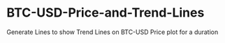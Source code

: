 # BTC-USD-Price-and-Trend-Lines
Generate Lines to show Trend Lines on BTC-USD Price plot for a duration
